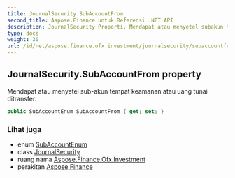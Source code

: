 ```yaml
---
title: JournalSecurity.SubAccountFrom
second_title: Aspose.Finance untuk Referensi .NET API
description: JournalSecurity Properti. Mendapat atau menyetel subakun tempat keamanan atau uang tunai ditransfer.
type: docs
weight: 30
url: /id/net/aspose.finance.ofx.investment/journalsecurity/subaccountfrom/
---
```

## JournalSecurity.SubAccountFrom property

Mendapat atau menyetel sub-akun tempat keamanan atau uang tunai ditransfer.

```csharp
public SubAccountEnum SubAccountFrom { get; set; }
```

### Lihat juga

* enum [SubAccountEnum](../../subaccountenum/)
* class [JournalSecurity](../)
* ruang nama [Aspose.Finance.Ofx.Investment](../../journalsecurity/)
* perakitan [Aspose.Finance](../../../)



